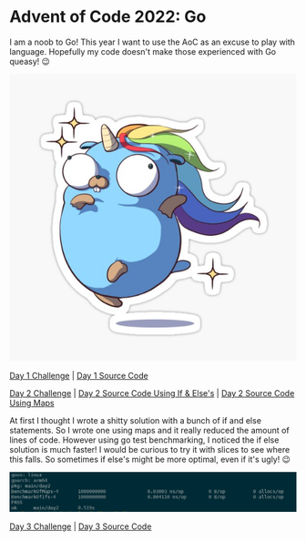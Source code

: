 # Advent of Code 2022: Go

I am a noob to Go! This year I want to use the AoC as an excuse to play with language. Hopefully my code doesn't make those experienced with Go queasy! :wink:

![Go Unicorn](./resources/go_unicorn.jpg)

[Day 1 Challenge](https://adventofcode.com/2022/day/1) | [Day 1 Source Code](./day1/day1.go) 

[Day 2 Challenge](https://adventofcode.com/2022/day/2) | [Day 2 Source Code Using If & Else's](./day2/day2.go) |  [Day 2 Source Code Using Maps](./day2/day2_maps.go) 

At first I thought I wrote a shitty solution with a bunch of if and else statements. So I wrote one using maps and it really reduced the amount of lines of code. However using go test benchmarking, I noticed the if else solution is much faster! I would be curious to try it with slices to see where this falls. So sometimes if else's might be more optimal, even if it's ugly! :wink:

![Screenshot of benchmarking](./resources/day2_benchmarking.png)

[Day 3 Challenge](https://adventofcode.com/2022/day/3) | [Day 3 Source Code](./day3/day3.go) 


